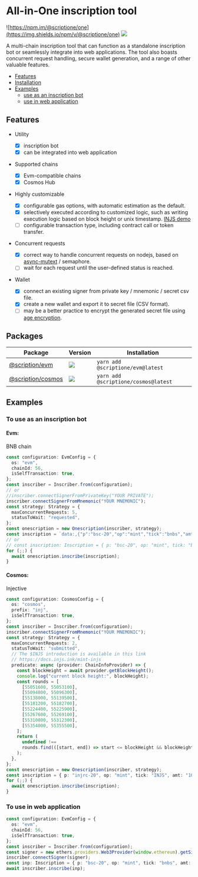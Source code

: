 # All-in-One inscription tool

![https://npm.im/@scriptione/one](https://img.shields.io/npm/v/@scriptione/one)
![](https://snyk.io/test/github/amovane/onescription/badge.svg)

A multi-chain inscription tool that can function as a standalone inscription bot or seamlessly integrate into web applications. The tool also boasts concurrent request handling, secure wallet generation, and a range of other valuable features.

- [Features](#features)
- [Installation](#installation)
- [Examples](#examples)
  - [use as an inscription bot](#to-use-as-an-inscription-bot)
  - [use in web application](#to-use-in-web-application)

## Features

- Utility

  - [x] inscription bot
  - [x] can be integrated into web application

- Supported chains

  - [x] Evm-compatible chains
  - [x] Cosmos Hub

- Highly customizable
  - [x] configurable gas options, with automatic estimation as the default.
  - [x] selectively executed according to customized logic, such as writing execution logic based on block height or unix timestamp. [INJS demo](#cosmos)
  - [ ] configurable transaction type, including contract call or token transfer.

- Concurrent requests

  - [x] correct way to handle concurrent requests on nodejs, based on [async-mutext](https://github.com/DirtyHairy/async-mutex) / semaphore.
  - [ ] wait for each request until the user-defined status is reached.

- Wallet
  - [x] connect an existing signer from private key / mnemonic / secret csv file.
  - [x] create a new wallet and export it to secret file (CSV format).
  - [ ] may be a better practice to encrypt the generated secret file using [age encryption](https://github.com/FiloSottile/typage).

## Packages

| Package                 | Version                                            | Installation
| ----------------------- | -------------------------------------------------- | -------------------------
| [@scription/evm]()      |![](https://img.shields.io/npm/v/@scriptione/evm)   | `yarn add @scriptione/evm@latest`
| [@scription/cosmos]()   |![](https://img.shields.io/npm/v/@scriptione/cosmos)| `yarn add @scriptione/cosmos@latest`

## Examples

### To use as an inscription bot

#### **Evm:**

BNB chain

```typescript
const configuration: EvmConfig = {
  os: "evm",
  chainId: 56,
  isSelfTransaction: true,
};
const inscriber = Inscriber.from(configuration);
// or
//inscriber.connectSignerFromPrivateKey("YOUR PRIVATE");
inscriber.connectSignerFromMnemonic("YOUR MNEMONIC");
const strategy: Strategy = {
  maxConcurrentRequests: 5,
  statusToWait: "requested",
};
const onescription = new Onescription(inscriber, strategy);
const inscription = `data:,{"p":"bsc-20","op":"mint","tick":"bnbs","amt":"1000"}`;
// or
// const inscription: Inscription = { p: "bsc-20", op: "mint", tick: "bnbs", amt: "1000" };
for (;;) {
  await onescription.inscribe(inscription);
}
```

#### **Cosmos:**

Injective

```typescript
const configuration: CosmosConfig = {
  os: "cosmos",
  prefix: "inj",
  isSelfTransaction: true,
};
const inscriber = Inscriber.from(configuration);
inscriber.connectSignerFromMnemonic("YOUR MNEMONIC");
const strategy: Strategy = {
  maxConcurrentRequests: 2,
  statusToWait: "submitted",
  // The $INJS introduction is available in this link
  // https://docs.injs.ink/mint-injs
  predicate: async (provider: ChainInfoProvider) => {
    const blockHeight = await provider.getBlockHeight();
    console.log("current block height:", blockHeight);
    const rounds = [
      [55051600, 55053100],
      [55094800, 55096300],
      [55138000, 55139500],
      [55181200, 55182700],
      [55224400, 55225900],
      [55267600, 55269100],
      [55310800, 55312300],
      [55354000, 55355500],
    ];
    return (
      undefined !==
      rounds.find(([start, end]) => start <= blockHeight && blockHeight <= end)
    );
  },
};
const onescription = new Onescription(inscriber, strategy);
const inscription = { p: "injrc-20", op: "mint", tick: "INJS", amt: "1000" };
for (;;) {
  await onescription.inscribe(inscription);
}
```

### To use in web application

```typescript
const configuration: EvmConfig = {
  os: "evm",
  chainId: 56,
  isSelfTransaction: true,
};
const inscriber = Inscriber.from(configuration);
const signer = new ethers.providers.Web3Provider(window.ethereum).getSigner();
inscriber.connectSigner(signer);
const inp: Inscription = { p: "bsc-20", op: "mint", tick: "bnbs", amt: "1000" };
await inscriber.inscribe(inp);
```
